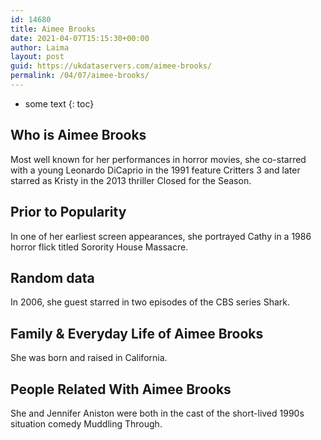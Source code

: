```yaml
---
id: 14680
title: Aimee Brooks
date: 2021-04-07T15:15:30+00:00
author: Laima
layout: post
guid: https://ukdataservers.com/aimee-brooks/
permalink: /04/07/aimee-brooks/
---
```


* some text
{: toc}


## Who is Aimee Brooks
                  
                  
                  
Most well known for her performances in horror movies, she co-starred with a young Leonardo DiCaprio in the 1991 feature Critters 3 and later starred as Kristy in the 2013 thriller Closed for the Season.
                  
              
            
              
            
                
                
                
## Prior to Popularity
                  
                  
                  
In one of her earliest screen appearances, she portrayed Cathy in a 1986 horror flick titled Sorority House Massacre.
                  
              
            
              
            
                
                
                
## Random data
                  
                  
                  
In 2006, she guest starred in two episodes of the CBS series Shark.
                  
              
            
              
            
                
                
                
## Family & Everyday Life of Aimee Brooks
                  
                  
                  
She was born and raised in California.
                  
              
            
              
            
                
                
                
## People Related With Aimee Brooks
                  
                  
                  
She and Jennifer Aniston were both in the cast of the short-lived 1990s situation comedy Muddling Through.
                  
              
            
              
            
                
              
            
              
              
            
            
              
            
          
          
          